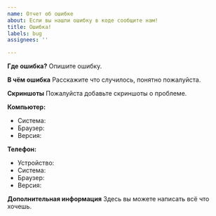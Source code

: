 ```yaml
---
name: Отчет об ошибке
about: Если вы нашли ошибку в коде сообщите нам!
title: Ошибка!
labels: bug
assignees: ''

---
```


**Где ошибка?**
Опишите ошибку.

**В чём ошибка**
Расскажите что случилось, понятно пожалуйста.

**Скриншоты**
Пожалуйста добавьте скриншоты о проблеме.

**Компьютер:**
 - Система: 
 - Браузер: 
 - Версия: 

**Телефон:**
 - Устройство:
 - Система: 
 - Браузер: 
 - Версия: 

**Дополнительная информация**
Здесь вы можете написать всё что хочешь.

